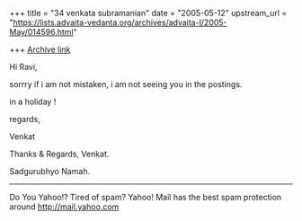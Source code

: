 +++
title = "34 venkata subramanian"
date = "2005-05-12"
upstream_url = "https://lists.advaita-vedanta.org/archives/advaita-l/2005-May/014596.html"

+++
[Archive link](https://lists.advaita-vedanta.org/archives/advaita-l/2005-May/014596.html)


Hi Ravi,

sorrry if i am not mistaken, i am not seeing you in the postings.    

in a holiday !

regards,

Venkat


Thanks & Regards,
Venkat.

Sadgurubhyo Namah.
__________________________________________________
Do You Yahoo!?
Tired of spam?  Yahoo! Mail has the best spam protection around 
http://mail.yahoo.com 

